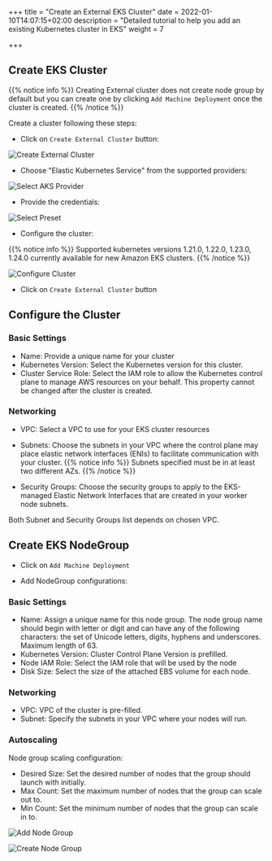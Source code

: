 +++
title = "Create an External EKS Cluster"
date = 2022-01-10T14:07:15+02:00
description = "Detailed tutorial to help you add an existing Kubernetes cluster in EKS"
weight = 7

+++

## Create EKS Cluster

{{% notice info %}}
Creating External cluster does not create node group by default but you can create one by clicking `Add Machine Deployment` once the cluster is created.
{{% /notice %}}

Create a cluster following these steps:

- Click on `Create External Cluster` button:

![Create External Cluster](@/images/main/tutorials/external-clusters/create-external-cluster.png "Create External Cluster")

- Choose "Elastic Kubernetes Service" from the supported providers:

![Select AKS Provider](@/images/main/tutorials/external-clusters/eks-selection.png "Select EKS Provider")

- Provide the credentials:

![Select Preset](@/images/main/tutorials/external-clusters/select-eks-preset.png "Select Preset")

- Configure the cluster:

{{% notice info %}}
Supported kubernetes versions 1.21.0, 1.22.0, 1.23.0, 1.24.0 currently available for new Amazon EKS clusters.
{{% /notice %}}

![Configure Cluster](@/images/main/tutorials/external-clusters/eks-settings.png "Configure Cluster")

- Click on `Create External Cluster` button

## Configure the Cluster

### Basic Settings
- Name: Provide a unique name for your cluster
- Kubernetes Version: Select the Kubernetes version for this cluster.
- Cluster Service Role: Select the IAM role to allow the Kubernetes control plane to manage AWS resources on your behalf. This property cannot be changed after the cluster is created.

### Networking
- VPC: Select a VPC to use for your EKS cluster resources

- Subnets: Choose the subnets in your VPC where the control plane may place elastic network interfaces (ENIs) to facilitate communication with your cluster.
{{% notice info %}}
Subnets specified must be in at least two different AZs.
{{% /notice %}}

- Security Groups: Choose the security groups to apply to the EKS-managed Elastic Network Interfaces that are created in your worker node subnets.

Both Subnet and Security Groups list depends on chosen VPC.

## Create EKS NodeGroup

- Click on `Add Machine Deployment`

- Add NodeGroup configurations:

### Basic Settings
- Name: Assign a unique name for this node group.
  The node group name should begin with letter or digit and can have any of the following characters: the set of Unicode letters, digits, hyphens and underscores. Maximum length of 63.
- Kubernetes Version: Cluster Control Plane Version is prefilled.
- Node IAM Role: Select the IAM role that will be used by the node
- Disk Size: Select the size of the attached EBS volume for each node.

### Networking
- VPC: VPC of the cluster is pre-filled.
- Subnet: Specify the subnets in your VPC where your nodes will run.

### Autoscaling
Node group scaling configuration:
- Desired Size: Set the desired number of nodes that the group should launch with initially.
- Max Count: Set the maximum number of nodes that the group can scale out to.
- Min Count: Set the minimum number of nodes that the group can scale in to.

![Add Node Group](@/images/main/tutorials/external-clusters/add-md.png "Add Node Group")

![Create Node Group](@/images/main/tutorials/external-clusters/create-eks-md.png "Create Node Group")

